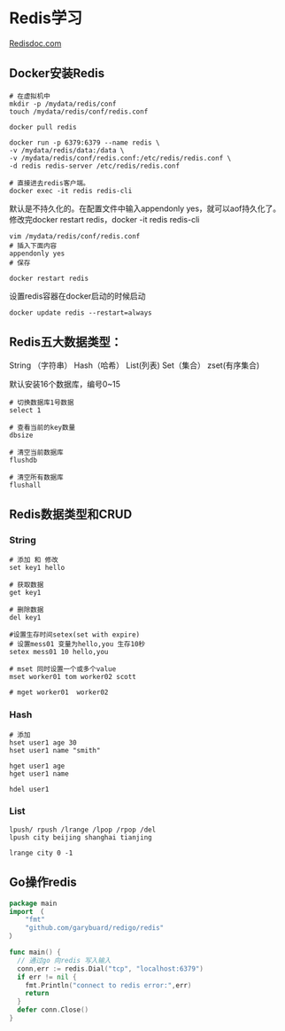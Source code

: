 # Redis学习

[Redisdoc.com](redisdoc.com)

## Docker安装Redis

~~~
# 在虚拟机中
mkdir -p /mydata/redis/conf
touch /mydata/redis/conf/redis.conf

docker pull redis

docker run -p 6379:6379 --name redis \
-v /mydata/redis/data:/data \
-v /mydata/redis/conf/redis.conf:/etc/redis/redis.conf \
-d redis redis-server /etc/redis/redis.conf

# 直接进去redis客户端。
docker exec -it redis redis-cli
~~~

默认是不持久化的。在配置文件中输入appendonly yes，就可以aof持久化了。修改完docker restart redis，docker -it redis redis-cli

~~~
vim /mydata/redis/conf/redis.conf
# 插入下面内容
appendonly yes
# 保存

docker restart redis
~~~

设置redis容器在docker启动的时候启动

~~~
docker update redis --restart=always
~~~

## Redis五大数据类型：

String （字符串） Hash（哈希） List(列表) Set（集合） zset(有序集合)

默认安装16个数据库，编号0~15

~~~redis
# 切换数据库1号数据
select 1

# 查看当前的key数量
dbsize

# 清空当前数据库
flushdb

# 清空所有数据库
flushall
~~~

## Redis数据类型和CRUD

### String

~~~
# 添加 和 修改
set key1 hello

# 获取数据
get key1

# 删除数据
del key1

#设置生存时间setex(set with expire)
# 设置mess01 变量为hello,you 生存10秒
setex mess01 10 hello,you

# mset 同时设置一个或多个value
mset worker01 tom worker02 scott

# mget worker01  worker02 
~~~

### Hash

~~~
# 添加
hset user1 age 30
hset user1 name "smith"

hget user1 age
hget user1 name
 
hdel user1
~~~

### List

~~~
lpush/ rpush /lrange /lpop /rpop /del
lpush city beijing shanghai tianjing

lrange city 0 -1
~~~

## Go操作redis

~~~go
package main
import （
	"fmt"
	"github.com/garybuard/redigo/redis"
）

func main() {
  // 通过go 向redis 写入输入
  conn,err := redis.Dial("tcp", "localhost:6379")
  if err != nil {
    fmt.Println("connect to redis error:",err)
    return
  }
  defer conn.Close()
}
~~~







